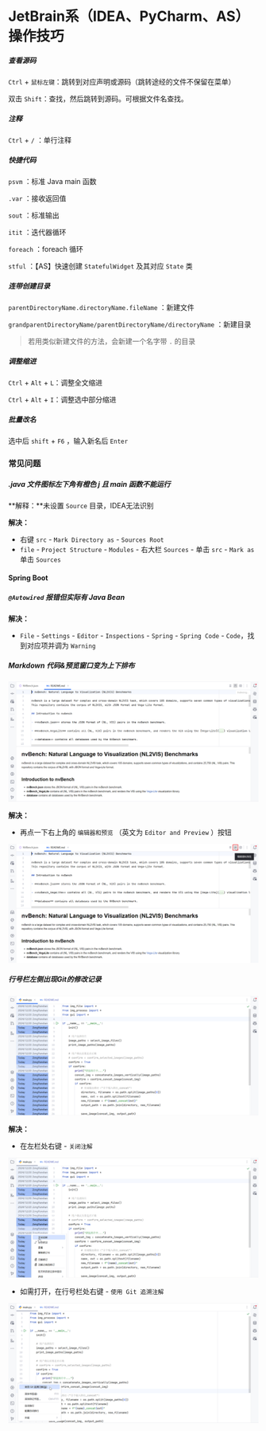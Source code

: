 # JetBrain系（IDEA、PyCharm、AS）操作技巧



##### 查看源码

`Ctrl` + `鼠标左键`：跳转到对应声明或源码（跳转途经的文件不保留在菜单）

双击 `Shift`：查找，然后跳转到源码。可根据文件名查找。

##### 注释

`Ctrl` + `/` ：单行注释

##### 快捷代码

`psvm` ：标准 Java main 函数

`.var` ：接收返回值

`sout` ：标准输出

`itit` ：迭代器循环

`foreach` ：foreach 循环

`stful` ：【AS】快速创建 `StatefulWidget` 及其对应 `State` 类

##### 连带创建目录

`parentDirectoryName.directoryName.fileName` ：新建文件

`grandparentDirectoryName/parentDirectoryName/directoryName` ：新建目录

> 若用类似新建文件的方法，会新建一个名字带 `.` 的目录

##### 调整缩进

`Ctrl` + `Alt` + `L`：调整全文缩进

`Ctrl` + `Alt` + `I`：调整选中部分缩进

##### 批量改名

选中后 `shift` + `F6` ，输入新名后 `Enter`



### 常见问题

##### .java 文件图标左下角有橙色 j 且 main 函数不能运行

**解释：**未设置 `Source` 目录，IDEA无法识别

**解决：**
- 右键 `src` - `Mark Directory as` - `Sources Root`
- `file` - `Project Structure` - `Modules` - 右大栏 `Sources` - 单击 `src` - `Mark as` 单击 `Sources`

#### Spring Boot

##### `@Autowired` 报错但实际有 Java Bean

**解决：**

- `File` - `Settings` - `Editor` - `Inspections` - `Spring` - `Spring Code` - `Code`，找到对应项并调为 `Warning`

##### Markdown 代码&预览窗口变为上下排布

![image-20250211213423093](./assets/image-20250211213423093.png)

**解决：**

- 再点一下右上角的 `编辑器和预览` （英文为 `Editor and Preview` ）按钮

![image-20250211213524645](./assets/image-20250211213524645.png)

##### 行号栏左侧出现Git的修改记录

![image-20250211213706930](./assets/image-20250211213706930.png)

**解决：**

- 在左栏处右键 - `关闭注解`

![image-20250211213958000](./assets/image-20250211213958000.png)

- 如需打开，在行号栏处右键 - `使用 Git 追溯注解`

![image-20250211214103601](./assets/image-20250211214103601.png)